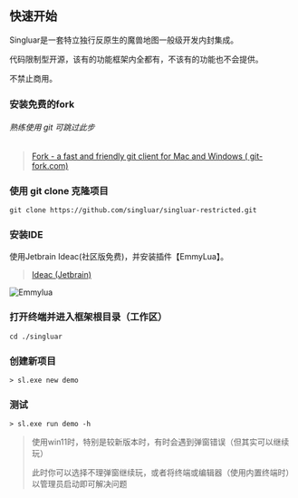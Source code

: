 ## 快速开始

Singluar是一套特立独行反原生的魔兽地图一般级开发内封集成。

代码限制型开源，该有的功能框架内全都有，不该有的功能也不会提供。

不禁止商用。

### 安装免费的fork

###### 熟练使用 git 可跳过此步

> <a target="_blank" href="https://www.git-fork.com">Fork - a fast and friendly git client for Mac and Windows (
> git-fork.com)</a>
>

### 使用 git clone 克隆项目

```
git clone https://github.com/singluar/singluar-restricted.git
```

### 安装IDE

使用Jetbrain Ideac(社区版免费)，并安装插件【EmmyLua】。

> <a target="_blank" href="https://www.jetbrains.com/idea/download/#section=windows">Ideac (Jetbrain)</a>

![Emmylua](https://gitlab.com/h-document/singluar/-/raw/main/images/emmylua.png)

### 打开终端并进入框架根目录（工作区）

```
cd ./singluar
```

### 创建新项目

```
> sl.exe new demo
```

### 测试

```
> sl.exe run demo -h
```

> 使用win11时，特别是较新版本时，有时会遇到弹窗错误（但其实可以继续玩）
>
> 此时你可以选择不理弹窗继续玩，或者将终端或编辑器（使用内置终端时）以管理员启动即可解决问题
